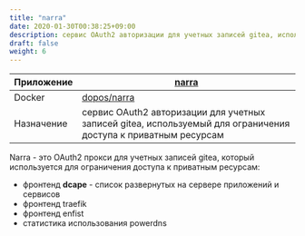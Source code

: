 ```yaml
---
title: "narra"
date: 2020-01-30T00:38:25+09:00
description: сервис OAuth2 авторизации для учетных записей gitea, используемый для ограничения доступа к приватным ресурсам
draft: false
weight: 6
---
```


 Приложение |  [narra](https://github.com/dopos/narra)
 -- | --
 Docker | [dopos/narra](https://hub.docker.com/r/dopos/narra)
 Назначение | сервис OAuth2 авторизации для учетных записей gitea, используемый для ограничения доступа к приватным ресурсам

Narra - это OAuth2 прокси для учетных записей gitea, который используется для ограничения доступа к приватным ресурсам:

* фронтенд **dcape** - список развернутых на сервере приложений и сервисов
* фронтенд traefik
* фронтенд enfist
* статистика использования powerdns